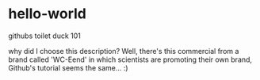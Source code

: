 # hello-world
githubs toilet duck 101

why did I choose this description? Well, there's this commercial from a
brand called 'WC-Eend' in which scientists are promoting their own brand,
Github's tutorial seems the same... :)
